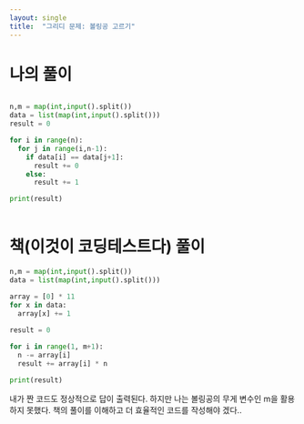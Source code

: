 ```yaml
---
layout: single
title:  "그리디 문제: 볼링공 고르기"
---
```


# 나의 풀이

~~~python

n,m = map(int,input().split())
data = list(map(int,input().split()))
result = 0

for i in range(n):
  for j in range(i,n-1):
    if data[i] == data[j+1]:
      result += 0
    else:
      result += 1

print(result)
     
~~~

# 책(이것이 코딩테스트다) 풀이

~~~python
n,m = map(int,input().split())
data = list(map(int,input().split()))

array = [0] * 11
for x in data:
  array[x] += 1
  
result = 0

for i in range(1, m+1):
  n -= array[i]
  result += array[i] * n

print(result)
~~~

내가 짠 코드도 정상적으로 답이 출력된다.
하지만 나는 볼링공의 무게 변수인 m을 활용하지 못했다.
책의 풀이를 이해하고 더 효율적인 코드를 작성해야 겠다..
